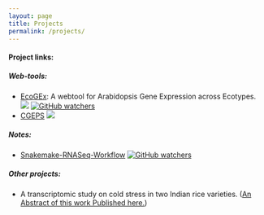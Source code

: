 ```yaml
---
layout: page
title: Projects
permalink: /projects/
---
```


#### Project links:

##### Web-tools:
* [EcoGEx](https://sangram.shinyapps.io/EcoGEx/): A webtool for Arabidopsis Gene Expression across Ecotypes. [![](https://img.shields.io/website-up-down-green-orange/https/sangram.shinyapps.io/EcoGEx.svg?style=flat)](https://sangram.shinyapps.io/EcoGEx/) [![GitHub watchers](https://img.shields.io/github/watchers/sk-sahu/EcoGEx.svg?label=On%20GitHub%20Repo&style=social)](https://github.com/sk-sahu/EcoGEx)
* [CGEPS](https://sangram.shinyapps.io/CGEPS/) [![](https://img.shields.io/website-up-down-green-red/https/https://sangram.shinyapps.io/CGEPS/.svg?style=flat)](https://sangram.shinyapps.io/CGEPS/)

##### Notes:
* [Snakemake-RNASeq-Workflow](http://sksahu.net/Snakemake-RNASeq-Workflows/) [![GitHub watchers](https://img.shields.io/github/watchers/sk-sahu/Snakemake-RNASeq-Workflows.svg?label=On%20GitHub%20Repo&style=social)](https://github.com/sk-sahu/Snakemake-RNASeq-Workflows)

##### Other projects:
* A transcriptomic study on cold stress in two Indian rice varieties. ([An Abstract of this work Published here.](https://www.canadianjbiotech.com/CAN_J_BIOTECH/Archives/v1/Special%20Issue/cjb.2017-a187.pdf))
